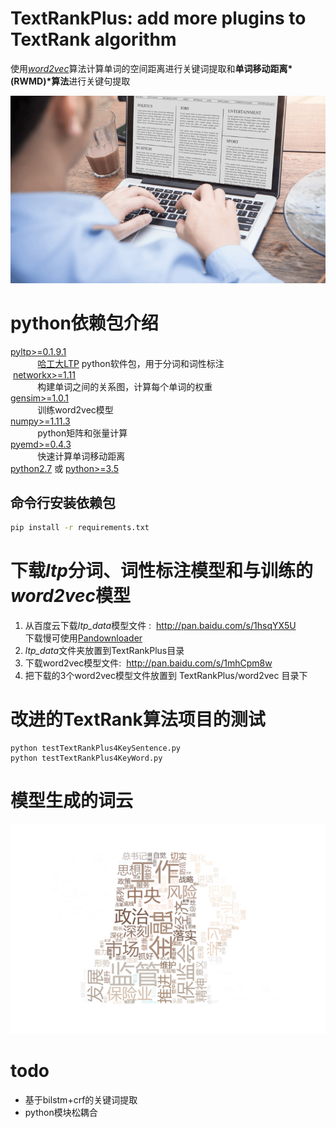 # TextRankPlus: add more plugins to TextRank algorithm

使用[*word2vec*](https://towardsdatascience.com/introduction-to-word-embedding-and-word2vec-652d0c2060fa)算法计算单词的空间距离进行关键词提取和**单词移动距离*(RWMD)*算法**进行关键句提取

![NLP](./data/text_rank_coin.png)

# python依赖包介绍
[pyltp>=0.1.9.1](https://github.com/HIT-SCIR/ltp)      
&#160;&#160;&#160;&#160;&#160;&#160;&#160;&#160;&#160;&#160;&#160;[哈工大LTP](https://github.com/HIT-SCIR/pyltp) python软件包，用于分词和词性标注  
&#160;[networkx>=1.11](http://networkx.github.io/)  
&#160;&#160;&#160;&#160;&#160;&#160;&#160;&#160;&#160;&#160;&#160;构建单词之间的关系图，计算每个单词的权重  
[gensim>=1.0.1](https://radimrehurek.com/gensim/)   
&#160;&#160;&#160;&#160;&#160;&#160;&#160;&#160;&#160;&#160;&#160;训练word2vec模型  
[numpy>=1.11.3](https://www.numpy.org/)   
&#160;&#160;&#160;&#160;&#160;&#160;&#160;&#160;&#160;&#160;&#160;python矩阵和张量计算  
[pyemd>=0.4.3](https://github.com/wmayner/pyemd)    
&#160;&#160;&#160;&#160;&#160;&#160;&#160;&#160;&#160;&#160;&#160;快速计算单词移动距离  
[python2.7](https://www.python.org/) 或 [python>=3.5](https://www.python.org/)  

## 命令行安装依赖包
```bash
pip install -r requirements.txt
```

# 下载*ltp*分词、词性标注模型和与训练的*word2vec*模型
1. 从百度云下载*ltp_data*模型文件 :&nbsp;&nbsp;http://pan.baidu.com/s/1hsqYX5U  
    下载慢可使用[Pandownloader](https://www.baiduwp.com/)
2. *ltp_data*文件夹放置到TextRankPlus目录
3. 下载word2vec模型文件:&nbsp;&nbsp;http://pan.baidu.com/s/1mhCpm8w
4. 把下载的3个word2vec模型文件放置到 TextRankPlus/word2vec 目录下

# 改进的TextRank算法项目的测试
```
python testTextRankPlus4KeySentence.py
python testTextRankPlus4KeyWord.py
```

# 模型生成的词云
![词云](data/tr.png)

# todo
- 基于bilstm+crf的关键词提取  
- python模块松耦合
